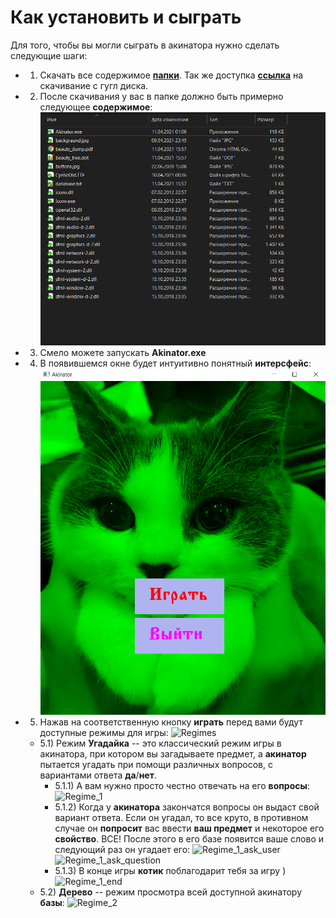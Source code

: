# Как установить и сыграть
 Для того, чтобы вы могли сыграть в акинатора нужно сделать следующие шаги:
 * 1) Скачать все содержимое [__папки__](https://github.com/Hollbrok/Akinator/tree/master/DOWNLOAD%20TO%20PLAY). Так же доступка [__ссылка__](https://drive.google.com/drive/folders/1uVD-hGzzuZk1l0gJ9whLjAOdM0LeLxW_?usp=sharing) на скачивание с гугл диска.
 * 2) После скачивания у вас в папке должно быть примерно следующее __содержимое__:
 ![package](https://github.com/Hollbrok/Akinator/blob/master/example%20of%20dump/package.png)
* 3) Смело можете запускать __Akinator.exe__
* 4) В появившемся окне будет интуитивно понятный __интерсфейс__:
![Menu](https://github.com/Hollbrok/Akinator/blob/master/example%20of%20dump/Menu_of_akinator.png)
* 5) Нажав на соответственную кнопку __играть__ перед вами будут доступные режимы для игры:
![Regimes](https://github.com/Hollbrok/Akinator/blob/master/example%20of%20dump/Regimes.png)
    * 5.1) Режим __Угадайка__ -- это классический режим игры в акинатора, при котором вы загадываете предмет, а __акинатор__ пытается угадать при помощи различных вопросов, с вариантами ответа __да__/__нет__.
        * 5.1.1) А вам нужно просто честно отвечать на его __вопросы__: 
    ![Regime_1](https://github.com/Hollbrok/Akinator/blob/master/example%20of%20dump/Regime_1.png)
         * 5.1.2) Когда у __акинатора__ закончатся вопросы он выдаст свой вариант ответа. Если он угадал, то все круто, в противном случае он __попросит__ вас ввести __ваш предмет__ и некоторое его __свойство__. ВСЕ! После этого в его базе появится ваше слово и следующий раз он угадает его:
        ![Regime_1_ask_user](https://github.com/Hollbrok/Akinator/blob/master/example%20of%20dump/Ask_user.png)
        ![Regime_1_ask_question](https://github.com/Hollbrok/Akinator/blob/master/example%20of%20dump/Ask_user_question.png)
        * 5.1.3) В конце игры __котик__ поблагодарит тебя за игру )
        ![Regime_1_end](https://github.com/Hollbrok/Akinator/blob/master/example%20of%20dump/Regime_1_end.png)
    * 5.2) __Дерево__ -- режим просмотра всей доступной акинатору __базы__:
    ![Regime_2](https://github.com/Hollbrok/Akinator/blob/master/example%20of%20dump/Regime_2.png)


